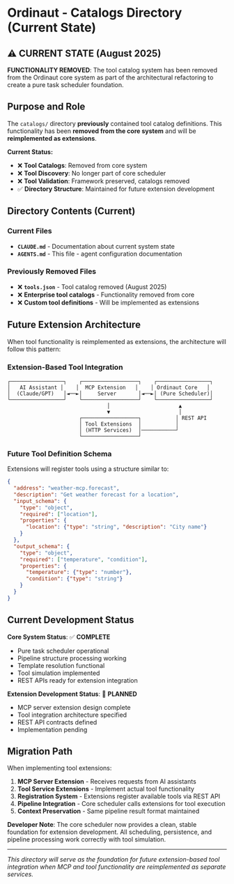 # Ordinaut - Catalogs Directory (Current State)

## ⚠️ **CURRENT STATE (August 2025)**

**FUNCTIONALITY REMOVED**: The tool catalog system has been removed from the Ordinaut core system as part of the architectural refactoring to create a pure task scheduler foundation.

## Purpose and Role

The `catalogs/` directory **previously** contained tool catalog definitions. This functionality has been **removed from the core system** and will be **reimplemented as extensions**.

**Current Status:**
- ❌ **Tool Catalogs**: Removed from core system
- ❌ **Tool Discovery**: No longer part of core scheduler
- ❌ **Tool Validation**: Framework preserved, catalogs removed
- ✅ **Directory Structure**: Maintained for future extension development

## Directory Contents (Current)

### Current Files
- **`CLAUDE.md`** - Documentation about current system state
- **`AGENTS.md`** - This file - agent configuration documentation

### Previously Removed Files
- ❌ **`tools.json`** - Tool catalog removed (August 2025)
- ❌ **Enterprise tool catalogs** - Functionality removed from core
- ❌ **Custom tool definitions** - Will be implemented as extensions

## Future Extension Architecture

When tool functionality is reimplemented as extensions, the architecture will follow this pattern:

### Extension-Based Tool Integration
```
┌─────────────────┐    ┌──────────────────┐    ┌─────────────────┐
│   AI Assistant │    │  MCP Extension   │    │ Ordinaut Core   │
│  (Claude/GPT)   │◄──►│     Server       │◄──►│ (Pure Scheduler)│
└─────────────────┘    └──────────────────┘    └─────────────────┘
                                │                      ▲
                                ▼                      │
                       ┌──────────────────┐           │ REST API
                       │ Tool Extensions  │           │
                       │ (HTTP Services)  │───────────┘
                       └──────────────────┘
```

### Future Tool Definition Schema
Extensions will register tools using a structure similar to:

```json
{
  "address": "weather-mcp.forecast",
  "description": "Get weather forecast for a location", 
  "input_schema": {
    "type": "object",
    "required": ["location"],
    "properties": {
      "location": {"type": "string", "description": "City name"}
    }
  },
  "output_schema": {
    "type": "object", 
    "required": ["temperature", "condition"],
    "properties": {
      "temperature": {"type": "number"},
      "condition": {"type": "string"}
    }
  }
}
```

## Current Development Status

**Core System Status**: ✅ **COMPLETE**
- Pure task scheduler operational
- Pipeline structure processing working
- Template resolution functional 
- Tool simulation implemented
- REST APIs ready for extension integration

**Extension Development Status**: 🔄 **PLANNED**
- MCP server extension design complete
- Tool integration architecture specified  
- REST API contracts defined
- Implementation pending

## Migration Path

When implementing tool extensions:

1. **MCP Server Extension** - Receives requests from AI assistants
2. **Tool Service Extensions** - Implement actual tool functionality  
3. **Registration System** - Extensions register available tools via REST API
4. **Pipeline Integration** - Core scheduler calls extensions for tool execution
5. **Context Preservation** - Same pipeline result format maintained

**Developer Note**: The core scheduler now provides a clean, stable foundation for extension development. All scheduling, persistence, and pipeline processing work correctly with tool simulation.

---

*This directory will serve as the foundation for future extension-based tool integration when MCP and tool functionality are reimplemented as separate services.*